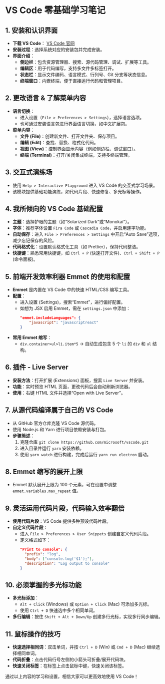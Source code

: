 # VS Code 零基础学习笔记

## 1. 安装和认识界面

- **下载 VS Code**： [VS Code 官网](https://code.visualstudio.com/)
- **安装过程**：选择系统对应的安装包并完成安装。
- **界面介绍**：
  - **侧边栏**：包含资源管理器、搜索、源代码管理、调试、扩展等工具。
  - **编辑区**：用于代码编写，支持多文件多标签打开。
  - **状态栏**：显示文件编码、语言模式、行列号、Git 分支等状态信息。
  - **终端窗口**：内嵌终端，便于直接运行代码和管理项目。

## 2. 更改语言 & 了解菜单内容

- **语言切换**：
  - 进入设置（`File > Preferences > Settings`），选择语言选项。
  - 也可通过安装语言包进行界面语言切换，如中文扩展包。
- **菜单内容**：
  - **文件 (File)**：创建新文件、打开文件夹、保存项目。
  - **编辑 (Edit)**：查找、替换、格式化代码。
  - **视图 (View)**：控制界面显示内容（例如侧边栏、调试窗口）。
  - **终端 (Terminal)**：打开/关闭集成终端，支持多终端管理。

## 3. 交互式演练场

- 使用 `Help > Interactive Playground` 进入 VS Code 的交互式学习场景。
- 该模块提供基础功能演练，如代码片段、快速修复、多光标等操作。

## 4. 我所倾向的 VS Code 基础配置

- **主题**：选择护眼的主题（如“Solarized Dark”或“Monokai”）。
- **字体**：推荐字体设置 `Fira Code` 或 `Cascadia Code`，并启用连字功能。
- **自动保存**：进入 `File > Preferences > Settings` 中开启“Auto Save”选项，减少忘记保存的风险。
- **代码格式化**：设置默认格式化工具（如 Prettier），保持代码整洁。
- **快捷键**：熟悉常用快捷键，如 `Ctrl + P` (快速打开文件)、`Ctrl + Shift + P` (命令面板)。

## 5. 前端开发效率利器 Emmet 的使用和配置

- **Emmet** 是内置在 VS Code 中的快速 HTML/CSS 编写工具。
- **配置**：
  - 进入设置 (Settings)，搜索“Emmet”，进行偏好配置。
  - 如想为 JSX 启用 Emmet，需在 `settings.json` 中添加：
    ```json
    "emmet.includeLanguages": {
        "javascript": "javascriptreact"
    }
    ```
- **常用 Emmet 缩写**：
  - `div.container>ul>li.item*5` → 自动生成包含 5 个 `li` 的 `div` 和 `ul` 结构。

## 6. 插件 - Live Server

- **安装方法**：打开扩展 (Extensions) 面板，搜索 `Live Server` 并安装。
- **功能**：实时预览 HTML 页面，更改代码后会自动刷新浏览器。
- **使用**：右键 HTML 文件并选择“Open with Live Server”。

## 7. 从源代码编译属于自己的 VS Code

- 从 GitHub 官方仓库克隆 VS Code 源代码。
- 使用 Node.js 和 Yarn 进行项目依赖安装与打包。
- **步骤简述**：
  1. 克隆仓库 `git clone https://github.com/microsoft/vscode.git`
  2. 进入目录并运行 `yarn` 安装依赖。
  3. 使用 `yarn watch` 进行构建，完成后运行 `yarn run electron` 启动。

## 8. Emmet 缩写的展开上限

- Emmet 默认展开上限为 100 个元素，可在设置中调整 `emmet.variables.max_repeat` 值。

## 9. 灵活运用代码片段，代码输入效率翻倍

- **使用代码片段**：VS Code 提供多种预设代码片段。
- **自定义代码片段**：
  - 进入 `File > Preferences > User Snippets` 创建自定义代码片段。
  - 定义格式如下：
    ```json
    "Print to console": {
      "prefix": "log",
      "body": ["console.log('$1');"],
      "description": "Log output to console"
    }
    ```

## 10. 必须掌握的多光标功能

- **多光标添加**：
  - `Alt + Click` (Windows) 或 `Option + Click` (Mac) 可添加多光标。
  - 使用 `Ctrl + D` 快速选中多个相同单词。
- **多行编辑**：按住 `Shift + Alt + Down/Up` 创建多行光标，实现多行同步编辑。

## 11. 鼠标操作的技巧

- **快速选择相同词**：双击单词，并按 `Ctrl + D` (Win) 或 `Cmd + D` (Mac) 继续选择相同单词。
- **代码折叠**：点击代码行号左侧的小箭头可折叠/展开代码块。
- **快速关闭标签**：在标签上点击鼠标中键，快速关闭该标签。

通过以上内容的学习和设置，相信大家可以更高效地使用 VS Code！